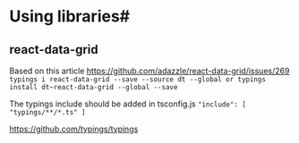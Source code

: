 # Using libraries#

## react-data-grid
Based on this article https://github.com/adazzle/react-data-grid/issues/269
    ```
    typings i react-data-grid --save --source dt --global
    or
    typings install dt~react-data-grid --global --save
    ```

The typings include should be added in tsconfig.js
    ```
    "include": [
        "typings/**/*.ts"
    ]
    ```

https://github.com/typings/typings